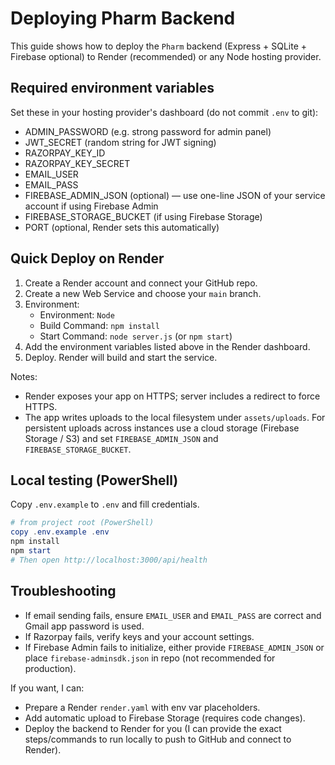 # Deploying Pharm Backend

This guide shows how to deploy the `Pharm` backend (Express + SQLite + Firebase optional) to Render (recommended) or any Node hosting provider.

## Required environment variables
Set these in your hosting provider's dashboard (do not commit `.env` to git):

- ADMIN_PASSWORD (e.g. strong password for admin panel)
- JWT_SECRET (random string for JWT signing)
- RAZORPAY_KEY_ID
- RAZORPAY_KEY_SECRET
- EMAIL_USER
- EMAIL_PASS
- FIREBASE_ADMIN_JSON (optional) — use one-line JSON of your service account if using Firebase Admin
- FIREBASE_STORAGE_BUCKET (if using Firebase Storage)
- PORT (optional, Render sets this automatically)

## Quick Deploy on Render
1. Create a Render account and connect your GitHub repo.
2. Create a new Web Service and choose your `main` branch.
3. Environment:
   - Environment: `Node`
   - Build Command: `npm install`
   - Start Command: `node server.js` (or `npm start`)
4. Add the environment variables listed above in the Render dashboard.
5. Deploy. Render will build and start the service.

Notes:
- Render exposes your app on HTTPS; server includes a redirect to force HTTPS.
- The app writes uploads to the local filesystem under `assets/uploads`. For persistent uploads across instances use a cloud storage (Firebase Storage / S3) and set `FIREBASE_ADMIN_JSON` and `FIREBASE_STORAGE_BUCKET`.

## Local testing (PowerShell)
Copy `.env.example` to `.env` and fill credentials.

```powershell
# from project root (PowerShell)
copy .env.example .env
npm install
npm start
# Then open http://localhost:3000/api/health
```

## Troubleshooting
- If email sending fails, ensure `EMAIL_USER` and `EMAIL_PASS` are correct and Gmail app password is used.
- If Razorpay fails, verify keys and your account settings.
- If Firebase Admin fails to initialize, either provide `FIREBASE_ADMIN_JSON` or place `firebase-adminsdk.json` in repo (not recommended for production).

If you want, I can:
- Prepare a Render `render.yaml` with env var placeholders.
- Add automatic upload to Firebase Storage (requires code changes).
- Deploy the backend to Render for you (I can provide the exact steps/commands to run locally to push to GitHub and connect to Render).

